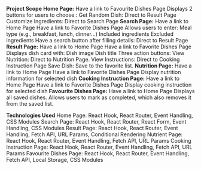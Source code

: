 **Project Scope**
**Home Page:**
Have a link to Favourite Dishes Page
Displays 2 buttons for users to choose : 
Get Random Dish: Direct to Result Page
Customize Ingredients: Direct to Search Page
**Search Page:**
Have a link to Home Page
Have a link to Favorite Dishes Page
Allows users to enter:
  Meal type (e.g., breakfast, lunch, dinner...)
  Included ingredients
  Excluded ingredients
Have a search button after filling details: Direct to Result Page
**Result Page:**
Have a link to Home Page
Have a link to Favorite Dishes Page
Displays dish card with:
  Dish image
  Dish title
  Three action buttons:
    View Nutrition: Direct to Nutrition Page.
    View Instructions: Direct to Cooking Instruction Page
    Save Dish: Save to the favorite list.
**Nutrition Page:**
Have a link to Home Page
Have a link to Favorite Dishes Page
Display nutrition information for selected dish
**Cooking Instruction Page:**
Have a link to Home Page
Have a link to Favorite Dishes Page
Display cooking instruction for selected dish
**Favourite Dishes Page:**
Have a link to Home Page
Displays all saved dishes.
Allows users to mark as completed, which also removes it from the saved list.

**Technologies Used**
Home Page: React Hook, React Router, Event Handling, CSS Modules
Search Page: React Hook, React Router, React Form, Event Handling, CSS Modules
Result Page: React Hook, React Router, Event Handling, Fetch API, URL Params, Conditional Rendering
Nutrient Page: React Hook, React Router, Event Handling, Fetch API, URL Params
Cooking Instruction Page: React Hook, React Router, Event Handling, Fetch API, URL Params
Favourite Dishes Page: React Hook, React Router, Event Handling, Fetch API, Local Storage, CSS Modules
